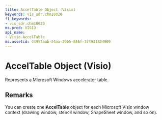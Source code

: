 ```yaml
---
title: AccelTable Object (Visio)
keywords: vis_sdr.chm10020
f1_keywords:
- vis_sdr.chm10020
ms.prod: VISIO
api_name:
- Visio.AccelTable
ms.assetid: 44957aab-54aa-29b5-886f-374931824909
---
```



# AccelTable Object (Visio)

Represents a Microsoft Windows accelerator table.


## Remarks

You can create one  **AccelTable** object for each Microsoft Visio window context (drawing window, stencil window, ShapeSheet window, and so on).


